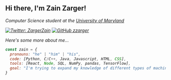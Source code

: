 <h2> Hi there, I'm Zain Zarger!</h2>
<p><em>Computer Science student at the <a href="https://www.umd.edu/">University of Maryland</a></br>

[![Twitter: ZargerZain](https://img.shields.io/twitter/follow/ZargerZain?style=social)](https://twitter.com/ZargerZain)
[![GitHub zzarger](https://img.shields.io/github/followers/zzarger?label=follow&style=social)](https://github.com/zzarger)


Here's some more about me... 

```javascript
const zain = {
  pronouns: "he" | "him" | "his",
  code: [Python, C/C++, Java, Javascript, HTML, CSS],
  tools: [React, Node, SQL, NumPy, pandas, TensorFlow],
  goal: "I'm trying to expand my knowledge of different types of machine learning algorithms and when to apply them"
}
```

